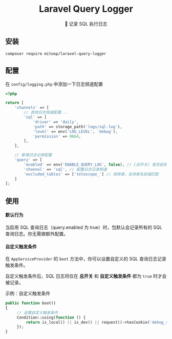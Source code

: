 
<h1 align="center">Laravel Query Logger</h1>
<p align="center">🔮 记录 SQL 执行日志</p>

## 安装
```shell
composer require mitoop/laravel-query-logger
```

## 配置
在 `config/logging.php` 中添加一下日志频道配置
```php
<?php

return [
    'channels' => [
        // 其他日志频道配置...      
        'sql' => [
            'driver' => 'daily',
            'path' => storage_path('logs/sql.log'),
            'level' => env('LOG_LEVEL', 'debug'),
            'permission' => 0664,
        ],
    ],

    // 新增日志记录配置
    'query' => [
        'enabled' => env('ENABLE_QUERY_LOG', false), // [总开关] 是否启用 SQL 查询日志
        'channel' => 'sql', // 配置日志记录频道
        'excluded_tables' => ['telescope_'] // 排除表，支持表名前缀匹配
    ]
];
```
## 使用
#### 默认行为
当启用 SQL 查询日志（query.enabled 为 true）时，包默认会记录所有的 SQL 查询日志。你无需做额外配置。
#### 自定义触发条件
在 `AppServiceProvider` 的 `boot` 方法中，你可以设置自定义的 SQL 查询日志记录触发条件。

自定义触发条件后，SQL 日志将仅在 **总开关** 和 **自定义触发条件** 都为 `true` 时才会被记录。

示例：自定义触发条件
```php
public function boot()
{
     // 设置自定义触发条件
     Condition::using(function () {
         return is_local() || is_dev() || request()->hasCookie('debug_sql');
     });
}
```

